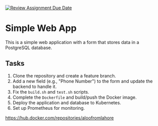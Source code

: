 [![Review Assignment Due Date](https://classroom.github.com/assets/deadline-readme-button-22041afd0340ce965d47ae6ef1cefeee28c7c493a6346c4f15d667ab976d596c.svg)](https://classroom.github.com/a/NwLsRrL2)

# Simple Web App

This is a simple web application with a form that stores data in a PostgreSQL database.

## Tasks
1. Clone the repository and create a feature branch.
2. Add a new field (e.g., "Phone Number") to the form and update the backend to handle it.
3. Fix the `build.sh` and `test.sh` scripts.
4. Complete the `Dockerfile` and build/push the Docker image.
5. Deploy the application and database to Kubernetes.
6. Set up Prometheus for monitoring.


https://hub.docker.com/repositories/aloofromlahore
